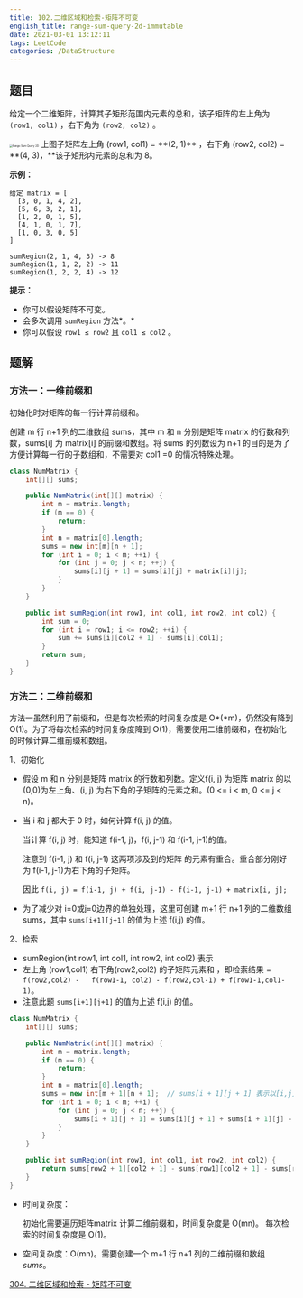 ```yaml
---
title: 102.二维区域和检索-矩阵不可变
english_title: range-sum-query-2d-immutable
date: 2021-03-01 13:12:11
tags: LeetCode
categories: /DataStructure
---
```


## 题目

给定一个二维矩阵，计算其子矩形范围内元素的总和，该子矩阵的左上角为 `(row1, col1)` ，右下角为 `(row2, col2)` 。

<img src="https://assets.leetcode-cn.com/aliyun-lc-upload/images/304.png" alt="Range Sum Query 2D" style="zoom:33%;" />
上图子矩阵左上角 (row1, col1) = **(2, 1)** ，右下角 (row2, col2) = **(4, 3)，**该子矩形内元素的总和为 8。

**示例：**

```
给定 matrix = [
  [3, 0, 1, 4, 2],
  [5, 6, 3, 2, 1],
  [1, 2, 0, 1, 5],
  [4, 1, 0, 1, 7],
  [1, 0, 3, 0, 5]
]

sumRegion(2, 1, 4, 3) -> 8
sumRegion(1, 1, 2, 2) -> 11
sumRegion(1, 2, 2, 4) -> 12
```

**提示：**

- 你可以假设矩阵不可变。
- 会多次调用 `sumRegion` 方法*。*
- 你可以假设 `row1 ≤ row2` 且 `col1 ≤ col2` 。

## 题解

### 方法一：一维前缀和

初始化时对矩阵的每一行计算前缀和。

创建 m 行 n+1 列的二维数组 sums，其中 m 和 n 分别是矩阵 matrix 的行数和列数，sums[i] 为 matrix[i] 的前缀和数组。将 sums 的列数设为 n+1 的目的是为了方便计算每一行的子数组和，不需要对 col1 =0 的情况特殊处理。

```java
class NumMatrix {
    int[][] sums;

    public NumMatrix(int[][] matrix) {
        int m = matrix.length;
        if (m == 0) {
            return;
        }
        int n = matrix[0].length;
        sums = new int[m][n + 1];
        for (int i = 0; i < m; ++i) {
            for (int j = 0; j < n; ++j) {
                sums[i][j + 1] = sums[i][j] + matrix[i][j];
            }
        }
    }

    public int sumRegion(int row1, int col1, int row2, int col2) {
        int sum = 0;
        for (int i = row1; i <= row2; ++i) {
            sum += sums[i][col2 + 1] - sums[i][col1];
        }
        return sum;
    }
}
```

### 方法二：二维前缀和

方法一虽然利用了前缀和，但是每次检索的时间复杂度是 O*(*m)，仍然没有降到 O(1)。为了将每次检索的时间复杂度降到 O(1)，需要使用二维前缀和，在初始化的时候计算二维前缀和数组。

1、初始化

* 假设 m 和 n 分别是矩阵 matrix 的行数和列数。定义f(i, j) 为矩阵 matrix 的以 (0,0)为左上角、(i, j) 为右下角的子矩阵的元素之和。(0 <= i < m, 0 <= j < n)。

* 当 i 和 j 都大于 0 时，如何计算 f(i, j) 的值。

  当计算 f(i, j) 时，能知道 f(i-1, j)，f(i, j-1) 和 f(i-1, j-1)的值。

  注意到 f(i-1, j) 和 f(i, j-1) 这两项涉及到的矩阵 的元素有重合。重合部分刚好为 f(i-1, j-1)为右下角的子矩阵。

  因此 `f(i, j) = f(i-1, j) + f(i, j-1) - f(i-1, j-1) + matrix[i, j];`

* 为了减少对 i=0或j=0边界的单独处理，这里可创建 m+1 行 n+1 列的二维数组sums，其中 `sums[i+1][j+1]` 的值为上述 f(i,j) 的值。

2、检索

* sumRegion(int row1, int col1, int row2, int col2) 表示
* 左上角 (row1,col1) 右下角(row2,col2) 的子矩阵元素和 ，即检索结果 = `f(row2,col2) -   f(row1-1, col2) - f(row2,col-1) + f(row1-1,col1-1)`。
* 注意此题 `sums[i+1][j+1]` 的值为上述 f(i,j) 的值。

```java
class NumMatrix {
    int[][] sums;

    public NumMatrix(int[][] matrix) {
        int m = matrix.length;
        if (m == 0) {
            return;
        }
        int n = matrix[0].length;
        sums = new int[m + 1][n + 1];  // sums[i + 1][j + 1] 表示以[i,j]为右下角的子矩阵元素和
        for (int i = 0; i < m; ++i) {
            for (int j = 0; j < n; ++j) {
                sums[i + 1][j + 1] = sums[i][j + 1] + sums[i + 1][j] - sums[i][j] + matrix[i][j];
            }
        }
    }

    public int sumRegion(int row1, int col1, int row2, int col2) {
        return sums[row2 + 1][col2 + 1] - sums[row1][col2 + 1] - sums[row2 + 1][col1] + sums[row1][col1];
    }
}
```

* 时间复杂度：

  初始化需要遍历矩阵matrix 计算二维前缀和，时间复杂度是 O(mn)。
  每次检索的时间复杂度是 O(1)。

* 空间复杂度：O(mn)。需要创建一个 m+1 行 n+1 列的二维前缀和数组 *sums*。

[304. 二维区域和检索 - 矩阵不可变](https://leetcode-cn.com/problems/range-sum-query-2d-immutable/)

